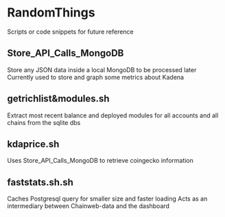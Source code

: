 # RandomThings
Scripts or code snippets for future reference


## Store_API_Calls_MongoDB
Store any JSON data inside a local MongoDB to be processed later
Currently used to store and graph some metrics about Kadena 


## getrichlist&modules.sh
Extract most recent balance and deployed modules for all accounts and all chains from the sqlite dbs


## kdaprice.sh
Uses Store_API_Calls_MongoDB to retrieve coingecko information


## faststats.sh.sh
Caches Postgresql query for smaller size and faster loading
Acts as an intermediary between Chainweb-data and the dashboard
